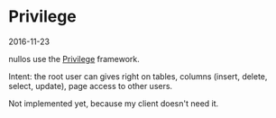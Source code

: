 Privilege
=================
2016-11-23


nullos use the [Privilege](https://github.com/lingtalfi/Privilege) framework.




Intent: the root user can gives right on tables, columns (insert, delete, select, update), page access to other users.
  
  
Not implemented yet, because my client doesn't need it.  









